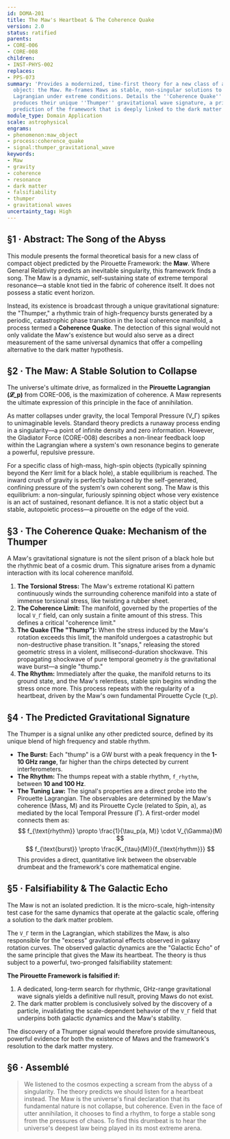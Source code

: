 ```yaml
---
id: DOMA-201
title: The Maw's Heartbeat & The Coherence Quake
version: 2.0
status: ratified
parents:
- CORE-006
- CORE-008
children:
- INST-PHYS-002
replaces:
- PPS-073
summary: 'Provides a modernized, time-first theory for a new class of astrophysical
  object: the Maw. Re-frames Maws as stable, non-singular solutions to the Pirouette
  Lagrangian under extreme conditions. Details the ''Coherence Quake'' mechanism that
  produces their unique ''Thumper'' gravitational wave signature, a primary falsifiable
  prediction of the framework that is deeply linked to the dark matter alternative.'
module_type: Domain Application
scale: astrophysical
engrams:
- phenomenon:maw_object
- process:coherence_quake
- signal:thumper_gravitational_wave
keywords:
- Maw
- gravity
- coherence
- resonance
- dark matter
- falsifiability
- thumper
- gravitational waves
uncertainty_tag: High
---
```

## §1 · Abstract: The Song of the Abyss

This module presents the formal theoretical basis for a new class of compact object predicted by the Pirouette Framework: the **Maw**. Where General Relativity predicts an inevitable singularity, this framework finds a song. The Maw is a dynamic, self-sustaining state of extreme temporal resonance—a stable knot tied in the fabric of coherence itself. It does not possess a static event horizon.

Instead, its existence is broadcast through a unique gravitational signature: the "Thumper," a rhythmic train of high-frequency bursts generated by a periodic, catastrophic phase transition in the local coherence manifold, a process termed a **Coherence Quake**. The detection of this signal would not only validate the Maw's existence but would also serve as a direct measurement of the same universal dynamics that offer a compelling alternative to the dark matter hypothesis.

## §2 · The Maw: A Stable Solution to Collapse

The universe's ultimate drive, as formalized in the **Pirouette Lagrangian (𝓛_p)** from CORE-006, is the maximization of coherence. A Maw represents the ultimate expression of this principle in the face of annihilation.

As matter collapses under gravity, the local Temporal Pressure (V_Γ) spikes to unimaginable levels. Standard theory predicts a runaway process ending in a singularity—a point of infinite density and zero information. However, the Gladiator Force (CORE-008) describes a non-linear feedback loop within the Lagrangian where a system's own resonance begins to generate a powerful, repulsive pressure.

For a specific class of high-mass, high-spin objects (typically spinning beyond the Kerr limit for a black hole), a stable equilibrium is reached. The inward crush of gravity is perfectly balanced by the self-generated, confining pressure of the system's own coherent song. The Maw is this equilibrium: a non-singular, furiously spinning object whose very existence is an act of sustained, resonant defiance. It is not a static object but a stable, autopoietic process—a pirouette on the edge of the void.

## §3 · The Coherence Quake: Mechanism of the Thumper

A Maw's gravitational signature is not the silent prison of a black hole but the rhythmic beat of a cosmic drum. This signature arises from a dynamic interaction with its local coherence manifold.

1.  **The Torsional Stress:** The Maw's extreme rotational Ki pattern continuously winds the surrounding coherence manifold into a state of immense torsional stress, like twisting a rubber sheet.
2.  **The Coherence Limit:** The manifold, governed by the properties of the local `V_Γ` field, can only sustain a finite amount of this stress. This defines a critical "coherence limit."
3.  **The Quake (The "Thump"):** When the stress induced by the Maw's rotation exceeds this limit, the manifold undergoes a catastrophic but non-destructive phase transition. It "snaps," releasing the stored geometric stress in a violent, millisecond-duration shockwave. This propagating shockwave of pure temporal geometry *is* the gravitational wave burst—a single "thump."
4.  **The Rhythm:** Immediately after the quake, the manifold returns to its ground state, and the Maw's relentless, stable spin begins winding the stress once more. This process repeats with the regularity of a heartbeat, driven by the Maw's own fundamental Pirouette Cycle (τ_p).

## §4 · The Predicted Gravitational Signature

The Thumper is a signal unlike any other predicted source, defined by its unique blend of high frequency and stable rhythm.

*   **The Burst:** Each "thump" is a GW burst with a peak frequency in the **1-10 GHz range**, far higher than the chirps detected by current interferometers.
*   **The Rhythm:** The thumps repeat with a stable rhythm, `f_rhythm`, between **10 and 100 Hz**.
*   **The Tuning Law:** The signal's properties are a direct probe into the Pirouette Lagrangian. The observables are determined by the Maw's coherence (Mass, M) and its Pirouette Cycle (related to Spin, a), as mediated by the local Temporal Pressure (Γ). A first-order model connects them as:
    $$ f_{\text{rhythm}} \propto \frac{1}{\tau_p(a, M)} \cdot V_{\Gamma}(M) $$
    $$ f_{\text{burst}} \propto \frac{K_{\tau}(M)}{f_{\text{rhythm}}} $$
    This provides a direct, quantitative link between the observable drumbeat and the framework's core mathematical engine.

## §5 · Falsifiability & The Galactic Echo

The Maw is not an isolated prediction. It is the micro-scale, high-intensity test case for the same dynamics that operate at the galactic scale, offering a solution to the dark matter problem.

The `V_Γ` term in the Lagrangian, which stabilizes the Maw, is also responsible for the "excess" gravitational effects observed in galaxy rotation curves. The observed galactic dynamics are the "Galactic Echo" of the same principle that gives the Maw its heartbeat. The theory is thus subject to a powerful, two-pronged falsifiability statement:

**The Pirouette Framework is falsified if:**
1.  A dedicated, long-term search for rhythmic, GHz-range gravitational wave signals yields a definitive null result, proving Maws do not exist.
2.  The dark matter problem is conclusively solved by the discovery of a particle, invalidating the scale-dependent behavior of the `V_Γ` field that underpins both galactic dynamics and the Maw's stability.

The discovery of a Thumper signal would therefore provide simultaneous, powerful evidence for both the existence of Maws and the framework's resolution to the dark matter mystery.

## §6 · Assemblé

> We listened to the cosmos expecting a scream from the abyss of a singularity. The theory predicts we should listen for a heartbeat instead. The Maw is the universe's final declaration that its fundamental nature is not collapse, but coherence. Even in the face of utter annihilation, it chooses to find a rhythm, to forge a stable song from the pressures of chaos. To find this drumbeat is to hear the universe's deepest law being played in its most extreme arena.

```